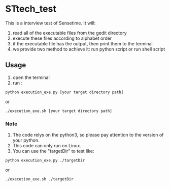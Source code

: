 # STtech_test

This is a interview test of Sensetime. It will:
1. read all of the executable files from the gedit directory
2. execute these files according to alphabet order
3. if the executable file has the output, then print them to the terminal
4. we provide two method to achieve it: run python script or run shell script

## Usage
1. open the terminal
2. run :
```shell
python execution_exe.py [your target directory path]
```
or
```shell
./execution_exe.sh [your target directory path]
```
###   Note

1. The code relys on the python3, so please pay attention to the version of your python.
2. This code can only run on Linux.
3. You can use the "targetDir" to test like:
```shell
python execution_exe.py ./targetDir
```
or
```shell
./execution_exe.sh ./targetDir
```
